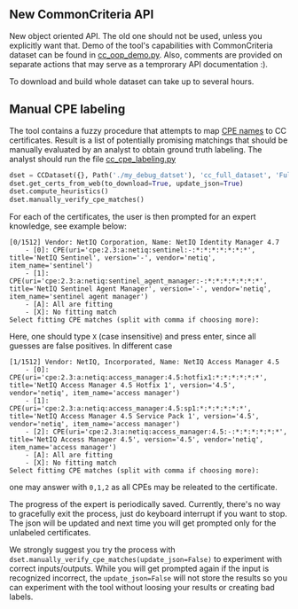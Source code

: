 ## New CommonCriteria API

New object oriented API. The old one should not be used, unless you explicitly want that. Demo of the tool's capabilities with CommonCriteria dataset can be found in [cc_oop_demo.py](https://github.com/crocs-muni/sec-certs/blob/master/examples/cc_oop_demo.py). Also, comments are provided on separate actions that may serve as a temprorary API documentation :).

To download and build whole dataset can take up to several hours.


## Manual CPE labeling

The tool contains a fuzzy procedure that attempts to map [CPE names](https://nvd.nist.gov/products/cpe) to CC certificates. Result is a list of potentially promising matchings that should be manually evaluated by an analyst to obtain ground truth labeling. The analyst should run the file [cc_cpe_labeling.py](https://github.com/crocs-muni/sec-certs/blob/master/examples/cc_cpe_labeling.py)

```python
dset = CCDataset({}, Path('./my_debug_datset'), 'cc_full_dataset', 'Full CC dataset')
dset.get_certs_from_web(to_download=True, update_json=True)
dset.compute_heuristics()
dset.manually_verify_cpe_matches()
```

For each of the certificates, the user is then prompted for an expert knowledge, see example below:

```
[0/1512] Vendor: NetIQ Corporation, Name: NetIQ Identity Manager 4.7
	- [0]: CPE(uri='cpe:2.3:a:netiq:sentinel:-:*:*:*:*:*:*:*', title='NetIQ Sentinel', version='-', vendor='netiq', item_name='sentinel')
	- [1]: CPE(uri='cpe:2.3:a:netiq:sentinel_agent_manager:-:*:*:*:*:*:*:*', title='NetIQ Sentinel Agent Manager', version='-', vendor='netiq', item_name='sentinel agent manager')
	- [A]: All are fitting
	- [X]: No fitting match
Select fitting CPE matches (split with comma if choosing more):
```

Here, one should type `X` (case insensitive) and press enter, since all guesses are false positives. In different case

```
[1/1512] Vendor: NetIQ, Incorporated, Name: NetIQ Access Manager 4.5
	- [0]: CPE(uri='cpe:2.3:a:netiq:access_manager:4.5:hotfix1:*:*:*:*:*:*', title='NetIQ Access Manager 4.5 Hotfix 1', version='4.5', vendor='netiq', item_name='access manager')
	- [1]: CPE(uri='cpe:2.3:a:netiq:access_manager:4.5:sp1:*:*:*:*:*:*', title='NetIQ Access Manager 4.5 Service Pack 1', version='4.5', vendor='netiq', item_name='access manager')
	- [2]: CPE(uri='cpe:2.3:a:netiq:access_manager:4.5:-:*:*:*:*:*:*', title='NetIQ Access Manager 4.5', version='4.5', vendor='netiq', item_name='access manager')
	- [A]: All are fitting
	- [X]: No fitting match
Select fitting CPE matches (split with comma if choosing more):
```

one may answer with `0,1,2` as all CPEs may be releated to the certificate. 

The progress of the expert is periodically saved. Currently, there's no way to gracefully exit the process, just do keyboard interrupt if you want to stop. The json will be updated and next time you will get prompted only for the unlabeled certificates. 

We strongly suggest you try the process with `dset.manually_verify_cpe_matches(update_json=False)` to experiment with correct inputs/outputs. While you will get prompted again if the input is recognized incorrect, the `update_json=False` will not store the results so you can experiment with the tool without loosing your results or creating bad labels.
